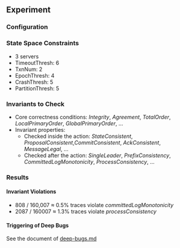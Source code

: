 ## Experiment

### Configuration



### State Space Constraints

- 3 servers
- TimeoutThresh: 6
- TxnNum: 2
- EpochThresh: 4
- CrashThresh: 5
- PartitionThresh: 5



### Invariants to Check

- Core correctness conditions: *Integrity*, *Agreement*, *TotalOrder*, *LocalPrimaryOrder*, *GlobalPrimaryOrder*, ...
- Invariant properties:
  - Checked inside the action: *StateConsistent*, *ProposalConsistent*,*CommitConsistent*, *AckConsistent*, *MessageLegal*, ...
  - Checked after the action: *SingleLeader*, *PrefixConsistency*, *CommittedLogMonotonicity*, *ProcessConsistency*, ...



### Results

#### Invariant Violations

- 808 / 160,007 ≈ 0.5% traces violate *committedLogMonotonicity*
- 2087 / 160007 ≈ 1.3% traces violate *processConsistency*



#### Triggering of Deep Bugs

See the document of [deep-bugs.md](deep-bugs.md)
